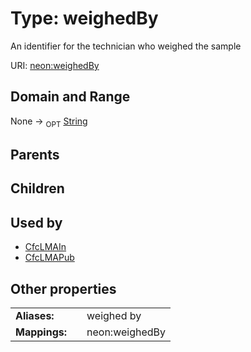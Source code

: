 
# Type: weighedBy


An identifier for the technician who weighed the sample

URI: [neon:weighedBy](https://data.neonscience.org/weighedBy)


## Domain and Range

None ->  <sub>OPT</sub> [String](types/String.md)

## Parents


## Children


## Used by

 * [CfcLMAIn](CfcLMAIn.md)
 * [CfcLMAPub](CfcLMAPub.md)

## Other properties

|  |  |  |
| --- | --- | --- |
| **Aliases:** | | weighed by |
| **Mappings:** | | neon:weighedBy |

